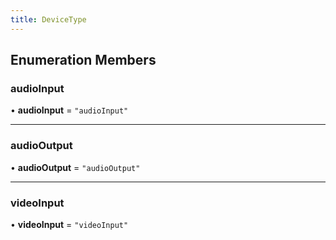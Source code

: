 ```yaml
---
title: DeviceType
---
```


## Enumeration Members

### audioInput

• **audioInput** = `"audioInput"`

---

### audioOutput

• **audioOutput** = `"audioOutput"`

---

### videoInput

• **videoInput** = `"videoInput"`
